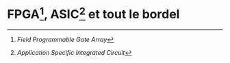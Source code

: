 # FPGA[^fpga], ASIC[^asic] et tout le bordel

[^fpga]: *Field Programmable Gate Array*
[^asic]: *Application Specific Integrated Circuit*
